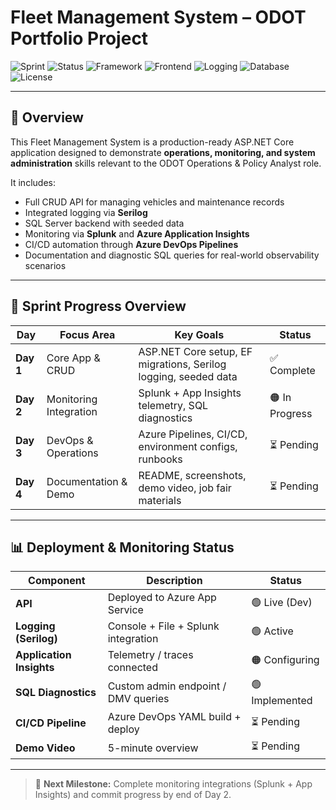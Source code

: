 # Fleet Management System – ODOT Portfolio Project

<!-- 🏷️ Progress & Status Badges -->
![Sprint](https://img.shields.io/badge/Sprint-4--Day%20Plan-blueviolet)
![Status](https://img.shields.io/badge/Current%20Status-Day%202%20--%20Monitoring%20Integration-orange)
![Framework](https://img.shields.io/badge/.NET-8.0-blue)
![Frontend](https://img.shields.io/badge/Frontend-Vanilla%20JS%20%2F%20HTML-lightgrey)
![Logging](https://img.shields.io/badge/Logging-Serilog-success)
![Database](https://img.shields.io/badge/Database-SQL%20Server-lightblue)
![License](https://img.shields.io/badge/License-MIT-lightgrey)

---

## 🧭 Overview

This Fleet Management System is a production-ready ASP.NET Core application designed to demonstrate **operations, monitoring, and system administration** skills relevant to the ODOT Operations & Policy Analyst role.

It includes:
- Full CRUD API for managing vehicles and maintenance records
- Integrated logging via **Serilog**
- SQL Server backend with seeded data
- Monitoring via **Splunk** and **Azure Application Insights**
- CI/CD automation through **Azure DevOps Pipelines**
- Documentation and diagnostic SQL queries for real-world observability scenarios

---

## 🏁 Sprint Progress Overview

| Day | Focus Area | Key Goals | Status |
|-----|-------------|------------|--------|
| **Day 1** | Core App & CRUD | ASP.NET Core setup, EF migrations, Serilog logging, seeded data | ✅ Complete |
| **Day 2** | Monitoring Integration | Splunk + App Insights telemetry, SQL diagnostics | 🟠 In Progress |
| **Day 3** | DevOps & Operations | Azure Pipelines, CI/CD, environment configs, runbooks | ⏳ Pending |
| **Day 4** | Documentation & Demo | README, screenshots, demo video, job fair materials | ⏳ Pending |

---

## 📊 Deployment & Monitoring Status

| Component | Description | Status |
|------------|--------------|---------|
| **API** | Deployed to Azure App Service | 🟢 Live (Dev) |
| **Logging (Serilog)** | Console + File + Splunk integration | 🟢 Active |
| **Application Insights** | Telemetry / traces connected | 🟠 Configuring |
| **SQL Diagnostics** | Custom admin endpoint / DMV queries | 🟢 Implemented |
| **CI/CD Pipeline** | Azure DevOps YAML build + deploy | ⏳ Pending |
| **Demo Video** | 5-minute overview | ⏳ Pending |

---

> 🧭 **Next Milestone:** Complete monitoring integrations (Splunk + App Insights) and commit progress by end of Day 2.


